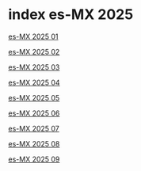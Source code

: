 # index es-MX 2025

<a href="./01">es-MX 2025 01</a>

<a href="./02">es-MX 2025 02</a>

<a href="./03">es-MX 2025 03</a>

<a href="./04">es-MX 2025 04</a>

<a href="./05">es-MX 2025 05</a>

<a href="./06">es-MX 2025 06</a>

<a href="./07">es-MX 2025 07</a>

<a href="./08">es-MX 2025 08</a>

<a href="./09">es-MX 2025 09</a>
